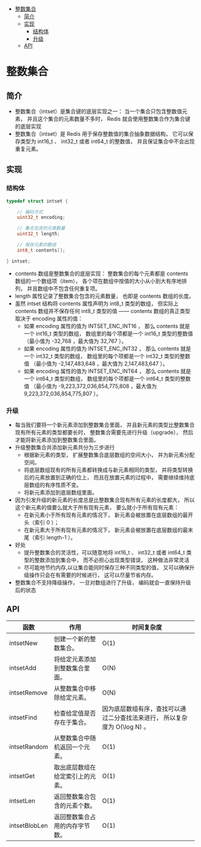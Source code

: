 - [整数集合](#整数集合)
  - [简介](#简介)
  - [实现](#实现)
    - [结构体](#结构体)
    - [升级](#升级)
  - [API](#api)

# 整数集合



## 简介
- 整数集合（intset）是集合键的底层实现之一： 当一个集合只包含整数值元素， 并且这个集合的元素数量不多时， Redis 就会使用整数集合作为集合键的底层实现
- 整数集合（intset）是 Redis 用于保存整数值的集合抽象数据结构， 它可以保存类型为 int16_t 、 int32_t 或者 int64_t 的整数值， 并且保证集合中不会出现重复元素。

## 实现

### 结构体

```c
typedef struct intset {

    // 编码方式
    uint32_t encoding;

    // 集合包含的元素数量
    uint32_t length;

    // 保存元素的数组
    int8_t contents[];

} intset;
```
- contents 数组是整数集合的底层实现： 整数集合的每个元素都是 contents 数组的一个数组项（item）， 各个项在数组中按值的大小从小到大有序地排列， 并且数组中不包含任何重复项。
- length 属性记录了整数集合包含的元素数量， 也即是 contents 数组的长度。
- 虽然 intset 结构将 contents 属性声明为 int8_t 类型的数组， 但实际上 contents 数组并不保存任何 int8_t 类型的值 —— contents 数组的真正类型取决于 encoding 属性的值：
  - 如果 encoding 属性的值为 INTSET_ENC_INT16 ， 那么 contents 就是一个 int16_t 类型的数组， 数组里的每个项都是一个 int16_t 类型的整数值 （最小值为 -32,768 ，最大值为 32,767 ）。
  - 如果 encoding 属性的值为 INTSET_ENC_INT32 ， 那么 contents 就是一个 int32_t 类型的数组， 数组里的每个项都是一个 int32_t 类型的整数值 （最小值为 -2,147,483,648 ，最大值为 2,147,483,647 ）。
  - 如果 encoding 属性的值为 INTSET_ENC_INT64 ， 那么 contents 就是一个 int64_t 类型的数组， 数组里的每个项都是一个 int64_t 类型的整数值 （最小值为 -9,223,372,036,854,775,808 ，最大值为 9,223,372,036,854,775,807 ）。

### 升级

- 每当我们要将一个新元素添加到整数集合里面， 并且新元素的类型比整数集合现有所有元素的类型都要长时， 整数集合需要先进行升级（upgrade）， 然后才能将新元素添加到整数集合里面。
- 升级整数集合并添加新元素共分为三步进行
  - 根据新元素的类型， 扩展整数集合底层数组的空间大小， 并为新元素分配空间。
  - 将底层数组现有的所有元素都转换成与新元素相同的类型， 并将类型转换后的元素放置到正确的位上， 而且在放置元素的过程中， 需要继续维持底层数组的有序性质不变。
  - 将新元素添加到底层数组里面。
- 因为引发升级的新元素的长度总是比整数集合现有所有元素的长度都大， 所以这个新元素的值要么就大于所有现有元素， 要么就小于所有现有元素：
  - 在新元素小于所有现有元素的情况下， 新元素会被放置在底层数组的最开头（索引 0 ）；
  - 在新元素大于所有现有元素的情况下， 新元素会被放置在底层数组的最末尾（索引 length-1 ）。
- 好处
  - 提升整数集合的灵活性，可以随意地将 int16_t 、 int32_t 或者 int64_t 类型的整数添加到集合中， 而不必担心出现类型错误， 这种做法非常灵活
  - 尽可能地节约内存,以让集合能同时保存三种不同类型的值， 又可以确保升级操作只会在有需要的时候进行， 这可以尽量节省内存。
- 整数集合不支持降级操作， 一旦对数组进行了升级， 编码就会一直保持升级后的状态
  
## API

函数|作用|时间复杂度
-|-|-
intsetNew|创建一个新的整数集合。|O(1)
intsetAdd|将给定元素添加到整数集合里面。|O(N)
intsetRemove|从整数集合中移除给定元素。|O(N)
intsetFind|检查给定值是否存在于集合。|因为底层数组有序，查找可以通过二分查找法来进行， 所以复杂度为 O(\log N) 。
intsetRandom|从整数集合中随机返回一个元素。|O(1)
intsetGet|取出底层数组在给定索引上的元素。|O(1)
intsetLen|返回整数集合包含的元素个数。|O(1)
intsetBlobLen|返回整数集合占用的内存字节数。|O(1)
